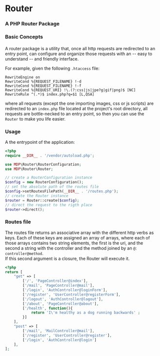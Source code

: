 # Router

### A PHP Router Package
####
### Basic Concepts
####
A router package is a utility that, once all http requests are redirected to an entry point, can configure and organize those requests with an -- easy to understand -- and friendly interface.

For example, given the following `.htaccess` file:
```apacheconf
RewriteEngine on
RewriteCond %{REQUEST_FILENAME} !-d
RewriteCond %{REQUEST_FILENAME} !-f
RewriteCond %{REQUEST_URI} !\.(?:css|js|jpe?g|gif|png)$ [NC]
RewriteRule ^(.*)$ index.php?q=$1 [L,QSA]
```
where all requests (except the one importing images, css or js scripts) are redirected to an `index.php` file located at the project's root directory, all requests are bottle-necked to an entry point, so then you can use the `Router` to make you life easier. 

### Usage
A the entrypoint of the application: 
```php
<?php
require __DIR__ . '/vendor/autoload.php';

use MDP\Router\RouterConfiguration;
use MDP\Router\Router;

// create a RouterConfiguration instance
$config = new RouterConfiguration();
// set the absolute path of the routes file
$config->setRoutesFilePath(__DIR__ . '/routes.php');
// create the Router instance
$router = Router::create($config);
// direct the request to the rigth place
$router->direct();
```

### Routes file
The routes file returns an associative array with the different http verbs as keys. Each of these keys are assigned an array of arrays, where each of those arrays contains two string elements, the first is the uri, and the second a string with the controller and the method joined by an `@`: `controller@method`.   
If this second argument is a closure, the Router will execute it.
```php
<?php
return [
    "get" => [
        ['/', 'PageController@index'],
        ['/mail', 'PageController@mail'],
        ['/login', 'AuthController@loginForm'],
        ['/register', 'UserController@registerForm'],
        ['/logout', 'AuthController@logout'],
        ['/about', 'PageController@about'],
        ['/health', function(){
            return 'I\'m healthy as a dog running backwards' ;
        }]
    ],
    "post" => [
        ['/mail', 'MailController@mail'],
        ['/register', 'UserController@register'],
        ['/login', 'AuthController@login']
    ],
];
```